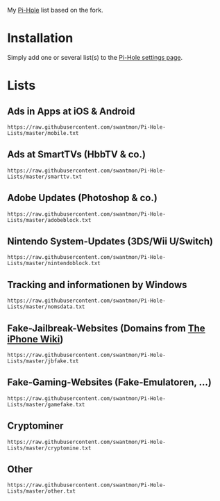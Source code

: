 My [Pi-Hole](https://github.com/pi-hole/pi-hole) list
based on the fork.

# Installation
Simply add one or several list(s) to the [Pi-Hole settings page](http://pi.hole/admin/settings.php?tab=blocklists).

# Lists
## Ads in Apps at iOS & Android
`https://raw.githubusercontent.com/swantmon/Pi-Hole-Lists/master/mobile.txt`
## Ads at SmartTVs (HbbTV & co.)
`https://raw.githubusercontent.com/swantmon/Pi-Hole-Lists/master/smarttv.txt`
## Adobe Updates (Photoshop & co.)
`https://raw.githubusercontent.com/swantmon/Pi-Hole-Lists/master/adobeblock.txt`
## Nintendo System-Updates (3DS/Wii U/Switch)
`https://raw.githubusercontent.com/swantmon/Pi-Hole-Lists/master/nintendoblock.txt`
## Tracking and informationen by Windows
`https://raw.githubusercontent.com/swantmon/Pi-Hole-Lists/master/nomsdata.txt`
## Fake-Jailbreak-Websites (Domains from [The iPhone Wiki](https://www.theiphonewiki.com/wiki/Scam_Jailbreaks_and_Unlocks))
`https://raw.githubusercontent.com/swantmon/Pi-Hole-Lists/master/jbfake.txt`
## Fake-Gaming-Websites (Fake-Emulatoren, ...)
`https://raw.githubusercontent.com/swantmon/Pi-Hole-Lists/master/gamefake.txt`
## Cryptominer
`https://raw.githubusercontent.com/swantmon/Pi-Hole-Lists/master/cryptomine.txt`
## Other
`https://raw.githubusercontent.com/swantmon/Pi-Hole-Lists/master/other.txt`
